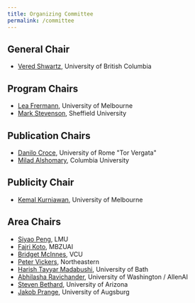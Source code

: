 ```yaml
---
title: Organizing Committee
permalink: /committee
---
```


## General Chair
- [Vered Shwartz](https://www.cs.ubc.ca/~vshwartz/), University of British Columbia

## Program Chairs
- [Lea Frermann](http://frermann.de/), University of Melbourne
- [Mark Stevenson](https://www.sheffield.ac.uk/cs/people/academic/mark-stevenson), Sheffield University

## Publication Chairs
- [Danilo Croce](https://art.uniroma2.it/croce/), University of Rome "Tor Vergata"
- [Milad Alshomary](https://miladalshomary.github.io/), Columbia University

## Publicity Chair
- [Kemal Kurniawan](https://kkurniawan.com/), University of Melbourne

## Area Chairs
- [Siyao Peng](https://logan-siyao-peng.github.io/), LMU
- [Fajri Koto](https://www.fajrikoto.com/home), MBZUAI
- [Bridget McInnes](https://egr.vcu.edu/directory/bridget.mcinnes/), VCU
- [Peter Vickers](https://scholar.google.com/citations?user=bhXFbr0AAAAJ&hl=en), Northeastern
- [Harish Tayyar Madabushi](https://researchportal.bath.ac.uk/en/persons/harish-tayyar-madabushi), University of Bath
- [Abhilasha Ravichander](https://lasharavichander.github.io/), University of Washington / AllenAI
- [Steven Bethard](https://bethard.github.io/), University of Arizona
- [Jakob Prange](https://jakpra.github.io/), University of Augsburg
